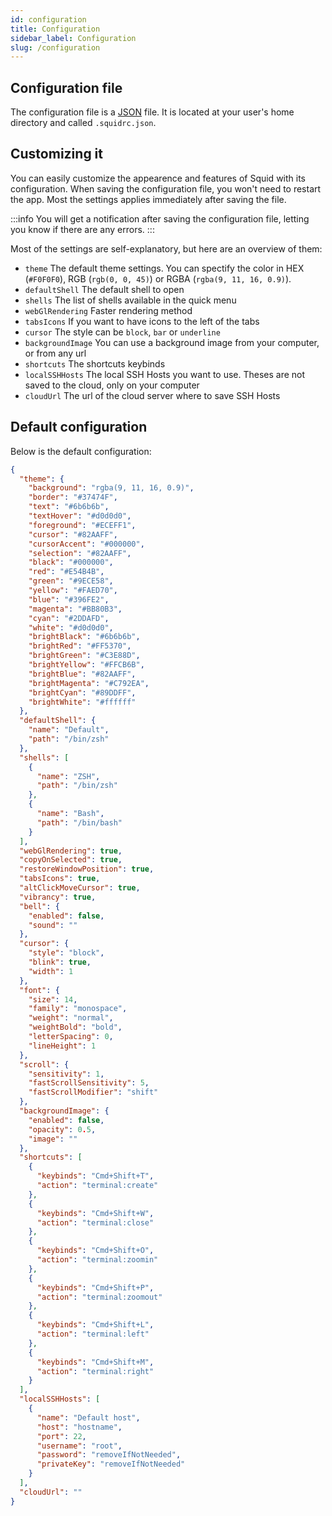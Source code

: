 ```yaml
---
id: configuration
title: Configuration
sidebar_label: Configuration
slug: /configuration
---
```


## Configuration file
The configuration file is a [JSON](https://en.wikipedia.org/wiki/JSON) file.
It is located at your user's home directory and called `.squidrc.json`.

## Customizing it
You can easily customize the appearence and features of Squid with its configuration.
When saving the configuration file, you won't need to restart the app.
Most the settings applies immediately after saving the file.

:::info
You will get a notification after saving the configuration file, letting you know if there are any errors.
:::

Most of the settings are self-explanatory, but here are an overview of them:
- `theme` The default theme settings. You can spectify the color in HEX (`#F0F0F0`), RGB (`rgb(0, 0, 45)`) or RGBA (`rgba(9, 11, 16, 0.9)`).
- `defaultShell` The default shell to open
- `shells` The list of shells available in the quick menu
- `webGlRendering` Faster rendering method
- `tabsIcons` If you want to have icons to the left of the tabs
- `cursor` The style can be `block`, `bar` or `underline`
- `backgroundImage` You can use a background image from your computer, or from any url
- `shortcuts` The shortcuts keybinds
- `localSSHHosts` The local SSH Hosts you want to use. Theses are not saved to the cloud, only on your computer
- `cloudUrl` The url of the cloud server where to save SSH Hosts

## Default configuration
Below is the default configuration:
```json
{
  "theme": {
    "background": "rgba(9, 11, 16, 0.9)",
    "border": "#37474F",
    "text": "#6b6b6b",
    "textHover": "#d0d0d0",
    "foreground": "#ECEFF1",
    "cursor": "#82AAFF",
    "cursorAccent": "#000000",
    "selection": "#82AAFF",
    "black": "#000000",
    "red": "#E54B4B",
    "green": "#9ECE58",
    "yellow": "#FAED70",
    "blue": "#396FE2",
    "magenta": "#BB80B3",
    "cyan": "#2DDAFD",
    "white": "#d0d0d0",
    "brightBlack": "#6b6b6b",
    "brightRed": "#FF5370",
    "brightGreen": "#C3E88D",
    "brightYellow": "#FFCB6B",
    "brightBlue": "#82AAFF",
    "brightMagenta": "#C792EA",
    "brightCyan": "#89DDFF",
    "brightWhite": "#ffffff"
  },
  "defaultShell": {
    "name": "Default",
    "path": "/bin/zsh"
  },
  "shells": [
    {
      "name": "ZSH",
      "path": "/bin/zsh"
    },
    {
      "name": "Bash",
      "path": "/bin/bash"
    }
  ],
  "webGlRendering": true,
  "copyOnSelected": true,
  "restoreWindowPosition": true,
  "tabsIcons": true,
  "altClickMoveCursor": true,
  "vibrancy": true,
  "bell": {
    "enabled": false,
    "sound": ""
  },
  "cursor": {
    "style": "block",
    "blink": true,
    "width": 1
  },
  "font": {
    "size": 14,
    "family": "monospace",
    "weight": "normal",
    "weightBold": "bold",
    "letterSpacing": 0,
    "lineHeight": 1
  },
  "scroll": {
    "sensitivity": 1,
    "fastScrollSensitivity": 5,
    "fastScrollModifier": "shift"
  },
  "backgroundImage": {
    "enabled": false,
    "opacity": 0.5,
    "image": ""
  },
  "shortcuts": [
    {
      "keybinds": "Cmd+Shift+T",
      "action": "terminal:create"
    },
    {
      "keybinds": "Cmd+Shift+W",
      "action": "terminal:close"
    },
    {
      "keybinds": "Cmd+Shift+O",
      "action": "terminal:zoomin"
    },
    {
      "keybinds": "Cmd+Shift+P",
      "action": "terminal:zoomout"
    },
    {
      "keybinds": "Cmd+Shift+L",
      "action": "terminal:left"
    },
    {
      "keybinds": "Cmd+Shift+M",
      "action": "terminal:right"
    }
  ],
  "localSSHHosts": [
    {
      "name": "Default host",
      "host": "hostname",
      "port": 22,
      "username": "root",
      "password": "removeIfNotNeeded",
      "privateKey": "removeIfNotNeeded"
    }
  ],
  "cloudUrl": ""
}
```
